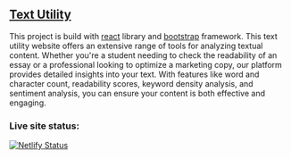 ## <a href = "https://textutility-wordscounter.netlify.app/">Text Utility</a>
This project is build with <a href = "https://legacy.reactjs.org/">react</a> library and <a href = "https://getbootstrap.com/">bootstrap</a> framework.
This text utility website offers an extensive range of tools for analyzing textual content. Whether you're a student needing to check the readability of an essay or a professional looking to optimize a marketing copy, our platform provides detailed insights into your text. With features like word and character count, readability scores, keyword density analysis, and sentiment analysis, you can ensure your content is both effective and engaging.

### Live site status:
[![Netlify Status](https://api.netlify.com/api/v1/badges/7e9107c7-95ab-4dca-a69e-fc329eef43ae/deploy-status)](https://app.netlify.com/sites/textutility-wordscounter/deploys)

